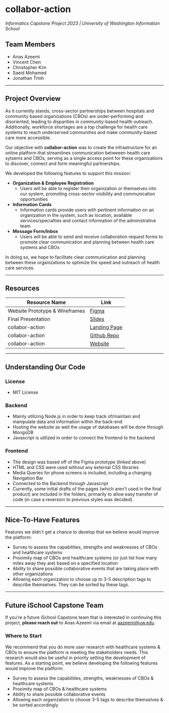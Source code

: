 # collabor-action
_Informatics Capstone Project 2023 | University of Washington Information School_

## Team Members

- Anas Azeemi
- Vincent Chen
- Christopher Kim
- Saeid Mohamed
- Jonathan Trinh
___

## Project Overview
As it currently stands, cross-sector partnerships between hospitals and community based organizations (CBOs) are under-performing and disoriented, leading to disparities in community-based health outreach. Additionally, workforce shortages are a top challenge for health care systems to reach underserved communities and make community-based care more accessible.

Our objective with **collabor-action** was to create the infrastructure for an online platform that streamlines communication betweeen health care sytsems and CBOs, serving as a single access point for these organizations to discover, connect and form meaningful partnerships.

We developed the following features to support this mission:

- **Organization & Employee Registration** 
    - Users will be able to register their organization or themselves into our system, promoting cross-sector visibility and communication opportunities
- **Information Cards** 
    - Information cards provide users with pertinent information on an organization in the system, such as location, available services/specialties and contact information of the administrative team 
- **Message Form/Inbox** 
    - Users will be able to send and receive collaboration request forms to promote clear communication and planning between health care systems and CBOs

In doing so, we hope to facilitate clear communication and planning between these organizations to optimize the speed and outreach of health care services. 
___

## Resources
|Resource Name|Link|
|-----------|-----------|
|Website Prototype & Wireframes| [Figma](https://www.figma.com/proto/e8zUsCE0Keh35pdWbtljdo/Capstone-Project-Prototype-2?node-id=1-35&scaling=min-zoom&page-id=0%3A1&starting-point-node-id=1%3A1068)|
|Final Presentation| [Slides](https://docs.google.com/presentation/d/1HO_Gbb9zFn6xtqrn0dmXbMgqcaScAZrmkY_mccyp3Rs/edit?usp=sharing)|
|collabor-action| [Landing Page](https://vincentchenpk.github.io/collabor-action/)|
|collabor-action| [Github Repo](https://github.com/Saeid135/evergreen-roots.git)|
|collabor-action| [Website](https://collabor-action.azurewebsites.net/)|

___

## Understanding Our Code

### License
- MIT License

### Backend
- Mainly utilizing Node.js in order to keep track of/maintain and manipulate data and information within the back-end
- Hosting the website as well the usage of databases will be done through MongoDB
- Javascript is utilized in order to connect the frontend to the backend

### Frontend
- The design was based off of the Figma prototype (linked above)
- HTML and CSS were used without any external CSS libraries
- Media Queries for phone screens is included, including a changing Navigation Bar
- Connected to the Backend through Javascript
- Currently, some initial drafts of the pages (which aren't used in the final product) are included in the folders, primarily to allow easy transfer of code (in case a reversion to previous styles was decided). 

___

## Nice-To-Have Features
Features we didn't get a chance to develop that we believe would improve the platform:
- Survey to assess the capabilities, strengths and weaknesses of CBOs and healthcare systems
- Proximity map of CBOs and healthcare systems (or just list how many miles away they are) based on a specified location
- Ability to share possible collaborative events that are taking place with other organizations
- Allowing each organization to choose up to 3-5 description tags to describe themselves. They can be sorted by these tags.

___

## Future iSchool Capstone Team
If you’re a future iSchool Capstone team that is interested in continuing this project, **please reach out** to Anas Azeemi via email at aazeemi@uw.edu.

### Where to Start
We recommend that you do more user research with healthcare systems & CBOs to ensure the platform is meeting the stakeholders needs. This research would also be useful in priority setting the development of features. As a starting point, we believe developing the following features would improve the platform:

- Survey to assess the capabilities, strengths, weaknesses of CBOs & healthcare systems 
- Proximity map of CBOs & healthcare systems 
- Ability to share possible collaborative events 
- Allowing each organization to choose 3-5 tags to describe themselves & be sorted accordingly 













